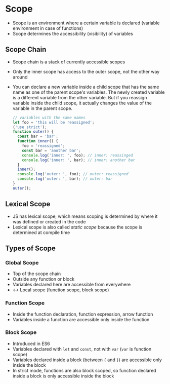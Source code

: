 # Scope

- Scope is an environment where a certain variable is declared (variable environment in case of functions)
- Scope determines the accessibility (visibility) of variables

## Scope Chain

- Scope chain is a stack of currently accessible scopes
- Only the inner scope has access to the outer scope, not the other way around
- You can declare a new variable inside a child scope that has the same name as one of the parent scope's variables. The newly created variable is a different variable from the other variable. But if you reassign variable inside the child scope, it actually changes the value of the variable in the parent scope.

  ```javascript
  // variables with the same names
  let foo = 'this will be reassigned';
  ('use strict');
  function outer() {
    const bar = 'bar';
    function inner() {
      foo = 'reassigned';
      const bar = 'another bar';
      console.log('inner: ', foo); // inner: reassinged
      console.log('inner: ', bar); // inner: another bar
    }
    inner();
    console.log('outer: ', foo); // outer: reassigned
    console.log('outer: ', bar); // outer: bar
  }
  outer();
  ```

## Lexical Scope

- JS has lexical scope, which means scoping is determined by where it was defined or created in the code
- Lexical scope is also called _static scope_ because the scope is determined at compile time

## Types of Scope

### Global Scope

- Top of the scope chain
- Outside any function or block
- Variables declared here are accessible from everywhere
- <-> Local scope (function scope, block scope)

### Function Scope

- Inside the function declaration, function expression, arrow function
- Variables inside a function are accessible only inside the function

### Block Scope

- Introduced in ES6
- Variables declared with `let` and `const`, not with `var` (`var` is function scope)
- Variables declared inside a block (between `{` and `}`) are accessible only inside the block
- In strict mode, functions are also block scoped, so function declared inside a block is only accessible inside the block
